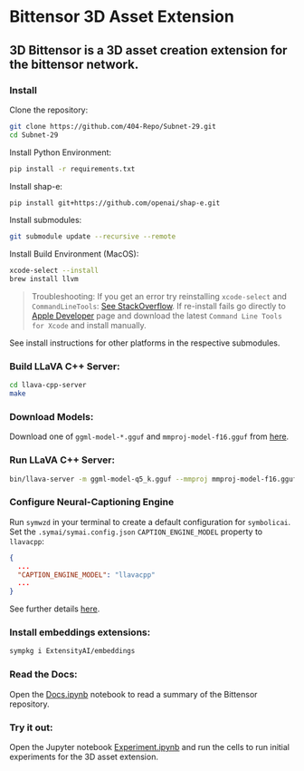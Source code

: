 # Bittensor 3D Asset Extension

## 3D Bittensor is a 3D asset creation extension for the bittensor network.

### Install

Clone the repository:
```bash
git clone https://github.com/404-Repo/Subnet-29.git
cd Subnet-29
```

Install Python Environment:
```bash
pip install -r requirements.txt
```

Install shap-e:
```bash
pip install git+https://github.com/openai/shap-e.git
```

Install submodules:
```bash
git submodule update --recursive --remote
```

Install Build Environment (MacOS):
```bash
xcode-select --install
brew install llvm
```

> Troubleshooting: If you get an error try reinstalling `xcode-select` and `CommandLineTools`: [See StackOverflow](https://stackoverflow.com/questions/58897928/macos-sdk-headers-for-macos-10-14-pkg-is-incompatible-with-this-version-of-maco). If re-install fails go directly to [Apple Developer](https://developer.apple.com/download/all/) page and download the latest `Command Line Tools for Xcode` and install manually.

See install instructions for other platforms in the respective submodules.

### Build LLaVA C++ Server:
```bash
cd llava-cpp-server
make
```

### Download Models:
Download one of `ggml-model-*.gguf` and `mmproj-model-f16.gguf` from [here](https://huggingface.co/mys/ggml_llava-v1.5-13b/tree/main).


### Run LLaVA C++ Server:
```bash
bin/llava-server -m ggml-model-q5_k.gguf --mmproj mmproj-model-f16.gguf
```

### Configure Neural-Captioning Engine
Run `symwzd` in your terminal to create a default configuration for `symbolicai`.
Set the `.symai/symai.config.json` `CAPTION_ENGINE_MODEL` property to `llavacpp`:
```json
{
  ...
  "CAPTION_ENGINE_MODEL": "llavacpp"
  ...
}
```
See further details [here](https://github.com/ExtensityAI/symbolicai).

### Install embeddings extensions:
```bash
sympkg i ExtensityAI/embeddings
```

### Read the Docs:
Open the [Docs.ipynb](Docs.ipynb) notebook to read a summary of the Bittensor repository.

### Try it out:
Open the Jupyter notebook [Experiment.ipynb](Experiment.ipynb) and run the cells to run initial experiments for the 3D asset extension.
